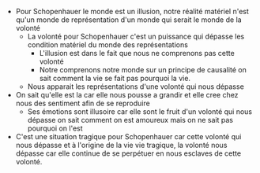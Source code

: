 - Pour Schopenhauer le monde est un illusion, notre réalité matériel n'est qu'un monde de représentation d'un monde qui serait le monde de la volonté
	- La volonté pour Schopenhauer c'est un puissance qui dépasse les condition matériel du monde des représentations
		- L'illusion est dans le fait que nous ne comprenons pas cette volonté
		- Notre comprenons notre monde sur un principe de causalité on sait comment la vie se fait pas pourquoi la vie.
	- Nous apparait les représentations d'une volonté qui nous dépasse
- On sait qu'elle est la car elle nous pousse a grandir et elle cree chez nous des sentiment afin de se reproduire
	- Ses émotions sont illusoire car elle sont le fruit d'un volonté qui nous dépasse on sait comment on est amoureux mais on ne sait pas pourquoi on l'est
- C'est une situation tragique pour Schopenhauer car cette volonté qui nous dépasse et à l'origine de la vie vie tragique, la volonté nous dépasse car elle continue de se perpétuer en nous esclaves de cette volonté.